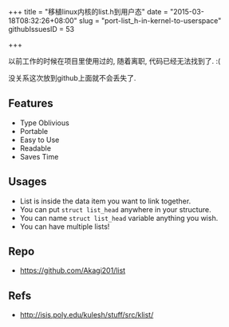 +++
title = "移植linux内核的list.h到用户态"
date = "2015-03-18T08:32:26+08:00"
slug = "port-list_h-in-kernel-to-userspace"
githubIssuesID = 53

+++

以前工作的时候在项目里使用过的, 随着离职, 代码已经无法找到了. :(

没关系这次放到github上面就不会丢失了.

## Features
* Type Oblivious
* Portable
* Easy to Use
* Readable
* Saves Time

## Usages
* List is inside the data item you want to link together.
* You can put `struct list_head` anywhere in your structure.
* You can name `struct list_head` variable anything you wish.
* You can have multiple lists!

## Repo
* <https://github.com/Akagi201/list>

## Refs
* <http://isis.poly.edu/kulesh/stuff/src/klist/>
